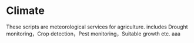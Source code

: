 # Climate
These scripts are meteorological services for agriculture.
includes Drought monitoring，Crop detection，Pest monitoring，Suitable growth etc.
aaa
